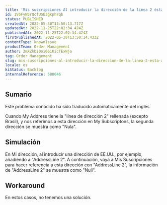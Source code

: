 ```yaml
---
title: 'Mis suscripciones Al introducir la dirección de la línea 2 ésta aparece como nula'
id: 1VbFyW5rQcfUSEJgKphrqb
status: PUBLISHED
createdAt: 2022-05-30T13:50:13.717Z
updatedAt: 2022-11-25T22:02:34.424Z
publishedAt: 2022-11-25T22:02:34.424Z
firstPublishedAt: 2022-05-30T13:50:14.433Z
contentType: knownIssue
productTeam: Order Management
author: 2mXZkbi0oi061KicTExNjo
tag: Order Management
slug: mis-suscripciones-al-introducir-la-direccion-de-la-linea-2-esta-aparece-como-nula
locale: es
kiStatus: Backlog
internalReference: 588046
---
```


## Sumario

<div class="alert alert-info">
  <p>Este problema conocido ha sido traducido automáticamente del inglés.</p>
</div>



Cuando My Address tiene la "línea de dirección 2" rellenada (excepto Brasil), y nos referimos a esta dirección en My Subscriptons, la segunda dirección se muestra como "Nula".




## Simulación



En Mi dirección, al introducir una dirección de EE.UU., por ejemplo, añadiendo a "AddressLine 2". A continuación, vaya a Mis Suscripciones para hacer referencia a esta dirección con "AddressLine 2", la información de "AddressLine 2" se muestra como "Null".




## Workaround



En estos casos, no tenemos una solución.

